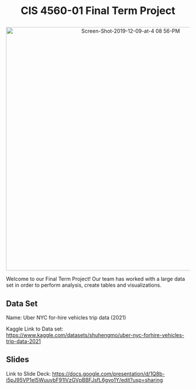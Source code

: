 # <p align="center">CIS 4560-01 Final Term Project</p>
<p align="center"><img width="667" alt="Screen-Shot-2019-12-09-at-4 08 56-PM" src="https://user-images.githubusercontent.com/114109235/236597783-6c4d10dc-819e-4979-8317-597f4941dc7c.png"></p>


Welcome to our Final Term Project! Our team has worked with a large data set in order to perform analysis, create tables and visualizations.

## Data Set 

Name: Uber NYC for-hire vehicles trip data (2021)

Kaggle Link to Data set: https://www.kaggle.com/datasets/shuhengmo/uber-nyc-forhire-vehicles-trip-data-2021

## Slides

Link to Slide Deck: https://docs.google.com/presentation/d/1Q8b-i5pJ95VP1el5WuuvbF91lVzGVpBBFJsfL6gvo1Y/edit?usp=sharing
